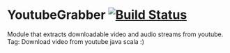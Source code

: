 # YoutubeGrabber [![Build Status](https://travis-ci.org/lure/YoutubeGrabber.svg?branch=master)](https://travis-ci.org/lure/YoutubeGrabber)

Module that extracts downloadable video and audio streams from youtube. 
Tag: Download video from youtube java scala :)
